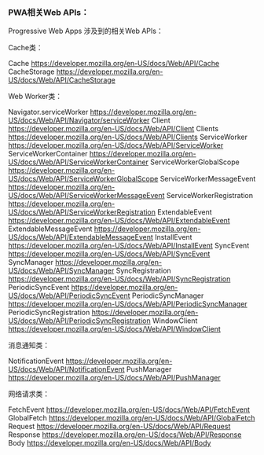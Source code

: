 ### PWA相关Web APIs：


Progressive Web Apps 涉及到的相关Web APIs： 

Cache类：

Cache  https://developer.mozilla.org/en-US/docs/Web/API/Cache
CacheStorage    https://developer.mozilla.org/en-US/docs/Web/API/CacheStorage

Web Worker类：

Navigator.serviceWorker https://developer.mozilla.org/en-US/docs/Web/API/Navigator/serviceWorker
Client https://developer.mozilla.org/en-US/docs/Web/API/Client
Clients https://developer.mozilla.org/en-US/docs/Web/API/Clients
ServiceWorker https://developer.mozilla.org/en-US/docs/Web/API/ServiceWorker
ServiceWorkerContainer https://developer.mozilla.org/en-US/docs/Web/API/ServiceWorkerContainer
ServiceWorkerGlobalScope https://developer.mozilla.org/en-US/docs/Web/API/ServiceWorkerGlobalScope
ServiceWorkerMessageEvent https://developer.mozilla.org/en-US/docs/Web/API/ServiceWorkerMessageEvent
ServiceWorkerRegistration https://developer.mozilla.org/en-US/docs/Web/API/ServiceWorkerRegistration
ExtendableEvent https://developer.mozilla.org/en-US/docs/Web/API/ExtendableEvent
ExtendableMessageEvent https://developer.mozilla.org/en-US/docs/Web/API/ExtendableMessageEvent
InstallEvent https://developer.mozilla.org/en-US/docs/Web/API/InstallEvent
SyncEvent https://developer.mozilla.org/en-US/docs/Web/API/SyncEvent
SyncManager https://developer.mozilla.org/en-US/docs/Web/API/SyncManager
SyncRegistration https://developer.mozilla.org/en-US/docs/Web/API/SyncRegistration
PeriodicSyncEvent https://developer.mozilla.org/en-US/docs/Web/API/PeriodicSyncEvent
PeriodicSyncManager https://developer.mozilla.org/en-US/docs/Web/API/PeriodicSyncManager
PeriodicSyncRegistration https://developer.mozilla.org/en-US/docs/Web/API/PeriodicSyncRegistration
WindowClient https://developer.mozilla.org/en-US/docs/Web/API/WindowClient


消息通知类：

NotificationEvent https://developer.mozilla.org/en-US/docs/Web/API/NotificationEvent
PushManager https://developer.mozilla.org/en-US/docs/Web/API/PushManager



网络请求类：

FetchEvent https://developer.mozilla.org/en-US/docs/Web/API/FetchEvent
GlobalFetch https://developer.mozilla.org/en-US/docs/Web/API/GlobalFetch
Request https://developer.mozilla.org/en-US/docs/Web/API/Request
Response https://developer.mozilla.org/en-US/docs/Web/API/Response
Body https://developer.mozilla.org/en-US/docs/Web/API/Body
